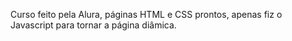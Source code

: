 Curso feito pela Alura, páginas HTML e CSS prontos, apenas fiz o Javascript para tornar a página diâmica.
